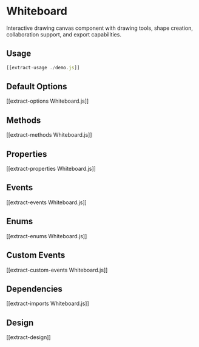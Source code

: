 # Whiteboard

Interactive drawing canvas component with drawing tools, shape creation, collaboration support, and export capabilities.

## Usage

```js
[[extract-usage ./demo.js]]
```

## Default Options

[[extract-options Whiteboard.js]]

## Methods

[[extract-methods Whiteboard.js]]

## Properties

[[extract-properties Whiteboard.js]]

## Events

[[extract-events Whiteboard.js]]

## Enums

[[extract-enums Whiteboard.js]]

## Custom Events

[[extract-custom-events Whiteboard.js]]

## Dependencies

[[extract-imports Whiteboard.js]]

## Design

[[extract-design]]
